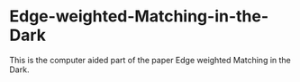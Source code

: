 # Edge-weighted-Matching-in-the-Dark

This is the computer aided part of the paper Edge weighted Matching in the Dark.


